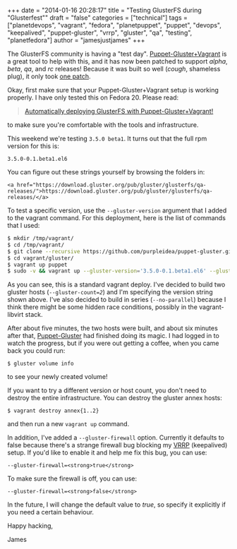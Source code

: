 +++
date = "2014-01-16 20:28:17"
title = "Testing GlusterFS during &quot;Glusterfest&quot;"
draft = "false"
categories = ["technical"]
tags = ["planetdevops", "vagrant", "fedora", "planetpuppet", "puppet", "devops", "keepalived", "puppet-gluster", "vrrp", "gluster", "qa", "testing", "planetfedora"]
author = "jamesjustjames"
+++

The GlusterFS community is having a "test day". <a title="Automatically deploying GlusterFS with Puppet-Gluster + Vagrant!" href="https://ttboj.wordpress.com/2014/01/08/automatically-deploying-glusterfs-with-puppet-gluster-vagrant/">Puppet-Gluster+Vagrant</a> is a great tool to help with this, and it has now been patched to support <em>alpha</em>, <em>beta</em>, <em>qa</em>, and <em>rc</em> releases! Because it was built so well (<strong>*</strong><em>cough</em><strong>*</strong>, shameless plug), it only took <a href="https://github.com/purpleidea/puppet-gluster/commit/30392fd0cb4e2bd0e39faea83915bfe8a6574bbc">one patch</a>.

Okay, first make sure that your Puppet-Gluster+Vagrant setup is working properly. I have only tested this on Fedora 20. Please read:
<blockquote><a href="/post/2014/01/08/automatically-deploying-glusterfs-with-puppet-gluster-vagrant/">Automatically deploying GlusterFS with Puppet-Gluster+Vagrant!</a></blockquote>
to make sure you're comfortable with the tools and infrastructure.

This weekend we're testing <code>3.5.0 beta1</code>. It turns out that the full rpm version for this is:
```
3.5.0-0.1.beta1.el6
```
You can figure out these strings yourself by browsing the folders in:
```
<a href="https://download.gluster.org/pub/gluster/glusterfs/qa-releases/">https://download.gluster.org/pub/gluster/glusterfs/qa-releases/</a>
```
To test a specific version, use the <code>--gluster-version</code> argument that I added to the vagrant command. For this deployment, here is the list of commands that I used:

```bash gutter="false"
$ mkdir /tmp/vagrant/
$ cd /tmp/vagrant/
$ git clone --recursive https://github.com/purpleidea/puppet-gluster.git
$ cd vagrant/gluster/
$ vagrant up puppet
$ sudo -v && vagrant up --gluster-version='3.5.0-0.1.beta1.el6' --gluster-count=2 --no-parallel
```
As you can see, this is a standard vagrant deploy. I've decided to build two gluster hosts (<code>--gluster-count=<em>2</em></code>) and I'm specifying the version string shown above. I've also decided to build in series (<code>--no-parallel<em></em></code>) because I think there might be some hidden race conditions, possibly in the vagrant-libvirt stack.

After about five minutes, the two hosts were built, and about six minutes after that, <a title="Vagrant vsftp and other tricks" href="http://ttboj.wordpress.com/code/puppet-gluster/">Puppet-Gluster</a> had finished doing its magic. I had logged in to watch the progress, but if you were out getting a coffee, when you came back you could run:
```
$ gluster volume info
```
to see your newly created volume!

If you want to try a different version or host count, you don't need to destroy the entire infrastructure. You can destroy the gluster annex hosts:
```
$ vagrant destroy annex{1..2}
```
and then run a new <code>vagrant up</code> command.

In addition, I've added a <code>--gluster-firewall</code> option. Currently it defaults to false because there's a strange firewall bug blocking my <a href="https://en.wikipedia.org/wiki/Virtual_Router_Redundancy_Protocol">VRRP</a> (keepalived) setup. If you'd like to enable it and help me fix this bug, you can use:
```
--gluster-firewall=<strong>true</strong>
```
To make sure the firewall is off, you can use:
```
--gluster-firewall=<strong>false</strong>
```
In the future, I will change the default value to <em>true</em>, so specify it explicitly if you need a certain behaviour.

Happy hacking,

James

